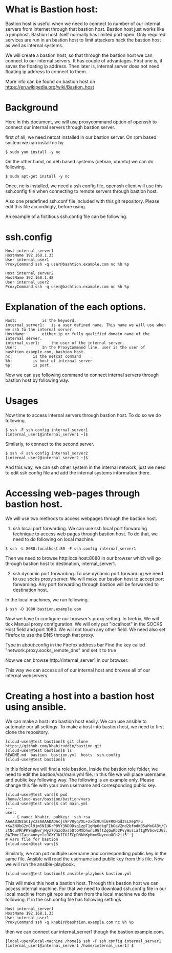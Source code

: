 What is Bastion host:
=====================

Bastion host is useful when we need to connect to number of our internal
servers from internet through that bastion host.
Bastion host just works like a jumphost.
Bastion host itself normally has limited port open. Only required services
are run in an bastion host to limit attackers hack the bastion host as
well as internal systems.

We will create a bastion host, so that through the bastion host we can connect
to our internal servers. It has couple of advantages. 
First one is, it saves the floating ip address.
Then later is, internal server does not need floating ip address to connect to them.

More info can be found on bastion host on https://en.wikipedia.org/wiki/Bastion_host

Background
=========
Here in this document, we will use proxycommand option of openssh to
connect our internal servers through bastion server.

first of all, we need netcat installed in our bastion server.
On rpm based system we can install nc by
```
$ sudo yum install -y nc
```
On the other hand, on deb based systems (debian, ubuntu) we can do following.
```
$ sudo apt-get install -y nc
```
Once, nc is installed, we need a ssh config file, openssh client
will use this ssh.config file when connecting to remote servers through bastion host.

Also one predefined ssh.conf file included with this git repository. 
Please edit this file accordingly, before using.

An example of a fictitious ssh.config file can be following.

ssh.config
=========
```
Host internal_server1
HostName 192.168.1.33
User internal_user1
ProxyCommand ssh -q user@bashtion.example.com nc %h %p

Host internal_server2
HostName 192.168.1.48
User internal_user2
ProxyCommand ssh -q user@bashtion.example.com nc %h %p
```
Explanation of the each options.
=========
```
Host: 			is the keyword.
internal_server1: 	is a user defined name. This name we will use when we ssh to the internal server.
HostName: 		either ip or fully qualified domain name of the internal server.
internal_user1: 	the user of the internal server.
User:			In the ProxyCommand line, user is the user of bashtion.example.com, bashion host.
nc:			is the netcat command
%h:			is host of internal server
%p:			is port.
```

Now we can use following command to connect internal servers through bastion host
by following way.

Usages
=========
Now time to access internal servers through bastion host. To do so we do following.
```
$ ssh -F ssh.config internal_server1
[internal_user1@internal_server1 ~]$
```
Similarly, to connect to the second server.
```
$ ssh -F ssh.config internal_server2
[internal_user2@internal_server2 ~]$
```
And this way, we can ssh other system in the internal network, just we need to edit
ssh.config file and add the internal systems information there.

Accessing web-pages through bastion host.
=========
We will use two methods to access webpages through the bastion host.

1. ssh local port forwarding.
We can use ssh local port forwarding technique to access web pages through bastion
host. To do that, we need to do following on local machine.
```
$ ssh -L 8080:localhost:80 -F ssh.config internal_server1
```
Then we need to browse http:localhost:8080 in our browser which will go through
bastion host to destination, internal_server1.

2. ssh dynamic port forwarding.
To use dynamic port forwarding we need to use socks proxy server.
We will make our bastion host to accept port forwarding. Any port forwarding
through bastion will be forwarded to destination host.

In the local machines, we run following.
```
$ ssh -D 1080 bastion.example.com
```
Now we have to configure our browser's proxy setting. In firefox,
We will tick Manual proxy configuration. We will only put "localhost"
in the SOCKS Host field and port 1080. We will not touch any other field.
We need also set Firefox to use the DNS through that proxy.

Type in about:config in the Firefox address bar
Find the key called "network.proxy.socks_remote_dns" and set it to true

Now we can browse http://internal_server1 in our browser.

This way we can access all of our internal host and browse all of our
internal webservers.

Creating a host into a bastion host using ansible.
=======
We can make a host into bastion host easily. We can use ansible to automate our all settings.
To make a host into bastion host, we need to first clone the repository.
```
[cloud-user@test bastion]$ git clone https://github.com/khabiruddin/bastion.git
[cloud-user@test bastion]$ ls
README.md  bastion  bastion.yml  hosts  ssh.config
[cloud-user@test bastion]$ 
```
In this folder we will find a role bastion. Inside the bastion role folder, we need to edit the
bastion/var/main.yml file. In this file we will place username and public key following way. The 
following is an example only. Please change this file with your own username and corresponding public key.
```
[cloud-user@test vars]$ pwd
/home/cloud-user/bastion/bastion/vars
[cloud-user@test vars]$ cat main.yml
---
user:
   - { name: khabir, pubkey: 'ssh-rsa AAAAB3NzaC1yc2EAAAADAQAcjs9FV8yqVXL+zxdc9U4i6FROHGd3SLXepYFu
+KwZNObG2nGl9jm5NIUKrP8VY3NDODsq1zpT1gMp6dkqFIbOqVZnd2bfodK05aMoGABt/CWZG9n3HX8iIN4lA4CMnKMawB67fQ
ztNcuVRhPKYmgNwrjHyz7OazdOxs5QtoMXbhwnL9GftZqGwKb2PvyWusiaf1gMVScwzJG2/1Qe82Us4uF7RllvuP8E+7c9TGVY
0AIMmrlZatn4ony+lcJGXYJkIIUJFCpDNkhKpHmxSNyeuuOCb2ii5' }
# vars file for bastion
[cloud-user@test vars]$
```
Similarly, we can put multiple username and corresponding public key in the same file.
Ansible will read the username and public key from this file.
Now we will run the ansible-playbook. 
```
[cloud-user@test bastion]$ ansible-playbook bastion.yml
```
This will make this host a bastion host. Through this bastion host we can access internal machine.
For that we need to download ssh.config file in our local machine from git repo and then from the 
local machine we do the following. If in the ssh.config file has following settings
```
Host internal_server1
HostName 192.168.1.33
User internal_user1
ProxyCommand ssh -q khabir@bashtion.example.com nc %h %p
```
then we can connect our internal_server1 though the bastion.example.com. 
```
[local-user@local-machine /home]$ ssh -F ssh.config internal_server1
[internal_user1@internal_server1 /home/internal_user1] $
```


 







